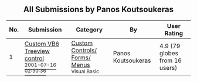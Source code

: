 ﻿<div align="center">

## All Submissions by Panos Koutsoukeras

</div>

No.  | Submission | Category | By   | User Rating
---- | ---------- | -------- | ---- | -----------
1 | [Custom VB6 Treeview control<br /><sup>2001-07-16 02:50:36</sup>](https://github.com/Planet-Source-Code/panos-koutsoukeras-custom-vb6-treeview-control__1-25049) | [Custom Controls/ Forms/  Menus<br /><sup>Visual Basic</sup>](../ByCategory/custom-controls-forms-menus__1-4.md) | Panos Koutsoukeras | 4.9 (79 globes from 16 users)
